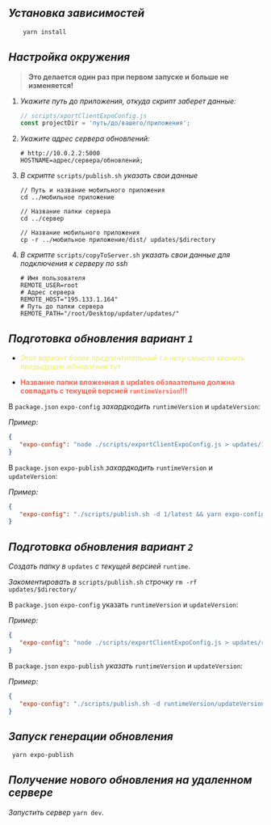 ## *Установка зависимостей*

```bash
    yarn install
```

## *Настройка окружения*
>**Это делается один раз при первом запуске и больше не изменяется!**

1. *Укажите путь до приложения, откуда скрипт заберет данные:*
    ```javascript
    // scripts/xportClientExpoConfig.js
    const projectDir = 'путь/до/вашего/приложения';
    ```

2. *Укажите адрес сервера обновлений:*

    ```dotenv
   # http://10.0.2.2:5000
    HOSTNAME=адрес/сервера/обновлений;
    ```
3. *В скрипте* `scripts/publish.sh` *указать свои данные*

   ```shell
   // Путь и название мобильного приложения
   cd ../мобильное приложение
   
   // Название папки сервера 
   cd ../сервер
   
   // Название мобильного приложения
   cp -r ../мобильное приложение/dist/ updates/$directory
   ```
4. *В скрипте* `scripts/copyToServer.sh` *указать свои данные для подключения к серверу по ssh*

   ```dotenv
   # Имя пользователя
   REMOTE_USER=root
   # Адрес сервера
   REMOTE_HOST="195.133.1.164"
   # Путь до папки сервера
   REMOTE_PATH="/root/Desktop/updater/updates/"
   ```

## *Подготовка обновления вариант `1`*
+ <span style="color:#edeb5c">*Этот вариант более предпочтительный т.к нету смысла хранить предыдущие обновления тут*

+ <span style="color:#fc6656">**Название папки вложенная в updates обзяаательно должна совпадать с текущей версией `runtimeVersion`!!!**

В `package.json` `expo-config` *захардкодить* `runtimeVersion` и `updateVersion`:

*Пример:*
```json
{
   "expo-config": "node ./scripts/exportClientExpoConfig.js > updates/1/latest/expoConfig.json"
}
```

В `package.json` `expo-publish` *захардкодить* `runtimeVersion` и `updateVersion`:

*Пример:*
```json
{
   "expo-config": "./scripts/publish.sh -d 1/latest && yarn expo-config"
}
```

## *Подготовка обновления вариант `2`*

*Создать папку в* `updates` *с текущей версией* `runtime`.  

*Закоментировать в* `scripts/publish.sh` *строчку* `rm -rf updates/$directory/`

В `package.json` `expo-config` указать `runtimeVersion` и `updateVersion`:

*Пример:*
```json
{
   "expo-config": "node ./scripts/exportClientExpoConfig.js > updates/runtimeVersion/updateVersion/expoConfig.json"
}
```

В `package.json` `expo-publish` *указать* `runtimeVersion` и `updateVersion`:

*Пример:*
```json
{
   "expo-config": "./scripts/publish.sh -d runtimeVersion/updateVersion && yarn expo-config"
}
```

## *Запуск генерации обновления*
   ```bash
    yarn expo-publish
   ```

## *Получение нового обновления на удаленном сервере*  
*Запустить сервер* `yarn dev`.

